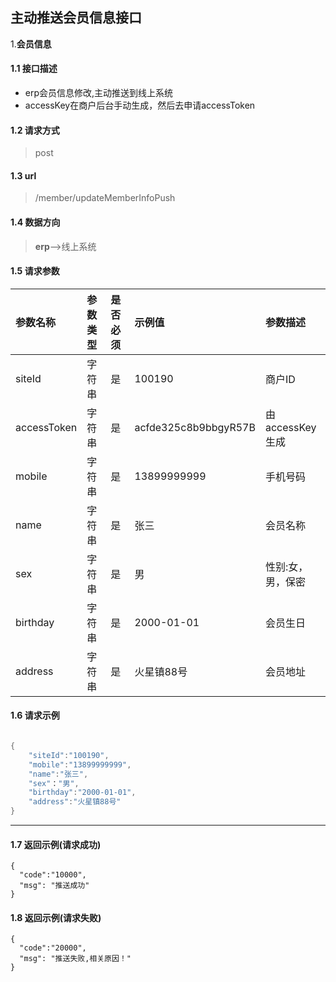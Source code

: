 

## 主动推送会员信息接口





1.**会员信息**

#### 1.1 接口描述

* erp会员信息修改,主动推送到线上系统
* accessKey在商户后台手动生成，然后去申请accessToken

#### 1.2 请求方式

> post

#### 1.3 url

> /member/updateMemberInfoPush

#### 1.4 数据方向

> **erp**-->线上系统

#### 1.5 请求参数

| 参数名称    | 参数类型 | 是否必须 | 示例值               | 参数描述          |
| :---------- | :------- | :------- | :------------------- | :---------------- |
| siteId      | 字符串   | 是       | 100190               | 商户ID            |
| accessToken | 字符串   | 是       | acfde325c8b9bbgyR57B | 由accessKey生成   |
| mobile      | 字符串   | 是       | 13899999999          | 手机号码          |
| name        | 字符串   | 是       | 张三                 | 会员名称          |
| sex         | 字符串   | 是       | 男                   | 性别:女，男，保密 |
| birthday    | 字符串   | 是       | 2000-01-01           | 会员生日          |
| address     | 字符串   | 是       | 火星镇88号           | 会员地址          |

#### 1.6 请求示例

```java

{
    "siteId":"100190",
    "mobile":"13899999999",
    "name":"张三",
    "sex"："男",
    "birthday":"2000-01-01",
    "address":"火星镇88号"
}

```

----



#### 1.7 返回示例(请求成功)

```
{
  "code":"10000",
  "msg": "推送成功"
}
```

#### 1.8 返回示例(请求失败)

```
{
  "code":"20000",
  "msg": "推送失败,相关原因！"
}
```
